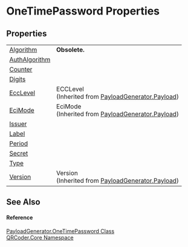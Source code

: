 # OneTimePassword Properties




## Properties
<table>
<tr>
<td><a href="P_QRCoder_Core_PayloadGenerator_OneTimePassword_Algorithm.md">Algorithm</a></td>
<td><strong>Obsolete.</strong></td></tr>
<tr>
<td><a href="P_QRCoder_Core_PayloadGenerator_OneTimePassword_AuthAlgorithm.md">AuthAlgorithm</a></td>
<td> </td></tr>
<tr>
<td><a href="P_QRCoder_Core_PayloadGenerator_OneTimePassword_Counter.md">Counter</a></td>
<td> </td></tr>
<tr>
<td><a href="P_QRCoder_Core_PayloadGenerator_OneTimePassword_Digits.md">Digits</a></td>
<td> </td></tr>
<tr>
<td><a href="P_QRCoder_Core_PayloadGenerator_Payload_EccLevel.md">EccLevel</a></td>
<td>ECCLevel<br />(Inherited from <a href="T_QRCoder_Core_PayloadGenerator_Payload.md">PayloadGenerator.Payload</a>)</td></tr>
<tr>
<td><a href="P_QRCoder_Core_PayloadGenerator_Payload_EciMode.md">EciMode</a></td>
<td>EciMode<br />(Inherited from <a href="T_QRCoder_Core_PayloadGenerator_Payload.md">PayloadGenerator.Payload</a>)</td></tr>
<tr>
<td><a href="P_QRCoder_Core_PayloadGenerator_OneTimePassword_Issuer.md">Issuer</a></td>
<td> </td></tr>
<tr>
<td><a href="P_QRCoder_Core_PayloadGenerator_OneTimePassword_Label.md">Label</a></td>
<td> </td></tr>
<tr>
<td><a href="P_QRCoder_Core_PayloadGenerator_OneTimePassword_Period.md">Period</a></td>
<td> </td></tr>
<tr>
<td><a href="P_QRCoder_Core_PayloadGenerator_OneTimePassword_Secret.md">Secret</a></td>
<td> </td></tr>
<tr>
<td><a href="P_QRCoder_Core_PayloadGenerator_OneTimePassword_Type.md">Type</a></td>
<td> </td></tr>
<tr>
<td><a href="P_QRCoder_Core_PayloadGenerator_Payload_Version.md">Version</a></td>
<td>Version<br />(Inherited from <a href="T_QRCoder_Core_PayloadGenerator_Payload.md">PayloadGenerator.Payload</a>)</td></tr>
</table>

## See Also


#### Reference
<a href="T_QRCoder_Core_PayloadGenerator_OneTimePassword.md">PayloadGenerator.OneTimePassword Class</a>  
<a href="N_QRCoder_Core.md">QRCoder.Core Namespace</a>  
